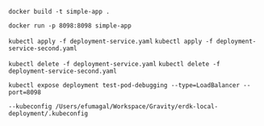 `docker build -t simple-app .`

`docker run -p 8098:8098 simple-app`

`kubectl apply -f deployment-service.yaml`
`kubectl apply -f deployment-service-second.yaml`

`kubectl delete -f deployment-service.yaml`
`kubectl delete -f deployment-service-second.yaml`

`kubectl expose deployment test-pod-debugging --type=LoadBalancer --port=8098`


`--kubeconfig /Users/efumagal/Workspace/Gravity/erdk-local-deployment/.kubeconfig`